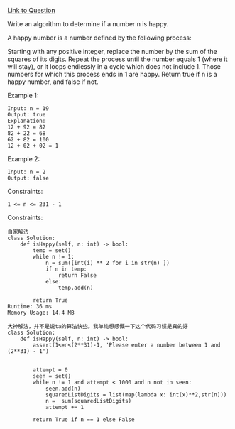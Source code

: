 [Link to Question](https://leetcode.com/explore/interview/card/top-interview-questions-medium/113/math/815/)




Write an algorithm to determine if a number n is happy.

A happy number is a number defined by the following process:

Starting with any positive integer, replace the number by the sum of the squares of its digits.
Repeat the process until the number equals 1 (where it will stay), or it loops endlessly in a cycle which does not include 1.
Those numbers for which this process ends in 1 are happy.
Return true if n is a happy number, and false if not.

 

Example 1:
```
Input: n = 19
Output: true
Explanation:
12 + 92 = 82
82 + 22 = 68
62 + 82 = 100
12 + 02 + 02 = 1
```
Example 2:
```
Input: n = 2
Output: false
 ```

Constraints:
```
1 <= n <= 231 - 1
```

Constraints:
```
自家解法
class Solution:
    def isHappy(self, n: int) -> bool:
        temp = set()
        while n != 1:
            n = sum([int(i) ** 2 for i in str(n) ])
            if n in temp:
                return False
            else:
                temp.add(n)
        
        return True
Runtime: 36 ms
Memory Usage: 14.4 MB

大神解法，并不是说ta的算法快些。我单纯想感慨一下这个代码习惯是真的好
class Solution:
    def isHappy(self, n: int) -> bool:
        assert(1<=n<(2**31)-1, 'Please enter a number between 1 and (2**31) - 1')
        

        attempt = 0
        seen = set()
        while n != 1 and attempt < 1000 and n not in seen:
            seen.add(n)
            squaredListDigits = list(map(lambda x: int(x)**2,str(n)))
            n =  sum(squaredListDigits)
            attempt += 1
            
        return True if n == 1 else False
```